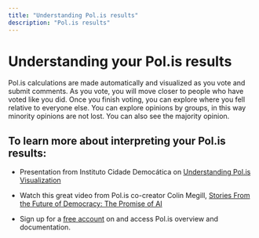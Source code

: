 ```yaml
---
title: "Understanding Pol.is results"
description: "Pol.is results"
---
```


# Understanding your Pol.is results

Pol.is calculations are made automatically and visualized as you vote and submit comments. As you vote, you will move closer to people who have voted like you did. Once you finish voting, you can explore where you fell relative to everyone else. You can explore opinions by groups, in this way minority opinions are not lost. You can also see the majority opinion.


## To learn more about interpreting your Pol.is results:

- Presentation from Instituto Cidade Democática on [Understanding Pol.is Visualization](https://docs.google.com/presentation/d/1KC_LYmMiWBC4faQ-prAMunhUXbIIDHAAB-seSirLzk8/edit#slide=id.p)

- Watch this great video from Pol.is co-creator Colin Megill, [Stories From the Future of Democracy: The Promise of AI](https://www.youtube.com/watch?v=SlZfyEQS0s8)

- Sign up for a [free account](https://pol.is/home) on and access Pol.is overview and documentation.



